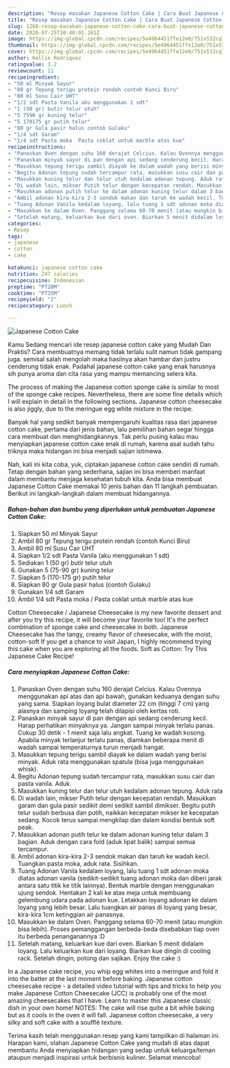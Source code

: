 ```yaml
---
description: "Resep masakan Japanese Cotton Cake | Cara Buat Japanese Cotton Cake Yang Paling Enak"
title: "Resep masakan Japanese Cotton Cake | Cara Buat Japanese Cotton Cake Yang Paling Enak"
slug: 1268-resep-masakan-japanese-cotton-cake-cara-buat-japanese-cotton-cake-yang-paling-enak
date: 2020-07-25T10:40:01.161Z
image: https://img-global.cpcdn.com/recipes/5e4964451ffe12e0/751x532cq70/japanese-cotton-cake-foto-resep-utama.jpg
thumbnail: https://img-global.cpcdn.com/recipes/5e4964451ffe12e0/751x532cq70/japanese-cotton-cake-foto-resep-utama.jpg
cover: https://img-global.cpcdn.com/recipes/5e4964451ffe12e0/751x532cq70/japanese-cotton-cake-foto-resep-utama.jpg
author: Hallie Rodriquez
ratingvalue: 3.2
reviewcount: 11
recipeingredient:
- "50 ml Minyak Sayur"
- "80 gr Tepung terigu protein rendah contoh Kunci Biru"
- "80 ml Susu Cair UHT"
- "1/2 sdt Pasta Vanila aku menggunakan 1 sdt"
- "1 (50 gr) butir telur utuh"
- "5 7590 gr kuning telur"
- "5 170175 gr putih telur"
- "80 gr Gula pasir halus contoh Gulaku"
- "1/4 sdt Garam"
- "1/4 sdt Pasta moka  Pasta coklat untuk marble atas kue"
recipeinstructions:
- "Panaskan Oven dengan suhu 160 derajat Celcius. Kalau Ovennya menggunakan api atas dan api bawah, gunakan keduanya dengan suhu yang sama. Siapkan loyang bulat diameter 22 cm (tinggi 7 cm) yang alasnya dan samping loyang telah dilapisi oleh kertas roti."
- "Panaskan minyak sayur di pan dengan api sedang cenderung kecil. Harap perhatikan minyaknya ya. Jangan sampai minyak terlalu panas. Cukup 30 detik - 1 menit saja lalu angkat. Tuang ke wadah kosong. Apabila minyak terlanjur terlalu panas, diamkan beberapa menit di wadah sampai temperaturnya turun menjadi hangat."
- "Masukkan tepung terigu sambil diayak ke dalam wadah yang berisi minyak. Aduk rata menggunakan spatula (bisa juga menggunakan whisk)."
- "Begitu Adonan tepung sudah tercampur rata, masukkan susu cair dan pasta vanila. Aduk."
- "Masukkan kuning telur dan telur utuh kedalam adonan tepung. Aduk rata"
- "Di wadah lain, mikser Putih telur dengan kecepatan rendah. Masukkan garam dan gula pasir sedikit demi sedikit sambil dimikser. Begitu putih telur sudah berbusa dan putih, naikkan kecepatan mikser ke kecepatan sedang. Kocok terus sampai mengkilap dan dalam kondisi bentuk soft peak."
- "Masukkan adonan putih telur ke dalam adonan kuning telur dalam 3 bagian. Aduk dengan cara fold (aduk lipat balik) sampai semua tercampur."
- "Ambil adonan kira-kira 2-3 sendok makan dan taruh ke wadah kecil. Tuangkan pasta moka, aduk rata. Sisihkan."
- "Tuang Adonan Vanila kedalam loyang, lalu tuang 1 sdt adonan moka diatas adonan vanila (sedikit-sedikit tuang adonan moka dan diberi jarak antara satu titik ke titik lainnya). Bentuk marble dengan menggunakan ujung sendok. Hentakan 2 kali ke atas meja untuk membuang gelembung udara pada adonan kue. Letakkan loyang adonan ke dalam loyang yang lebih besar. Lalu tuangkan air panas di loyang yang besar, kira-kira 1cm ketinggian air panasnya."
- "Masukkan ke dalam Oven. Panggang selama 60-70 menit (atau mungkin bisa lebih). Proses pemanggangan berbeda-beda disebabkan tiap oven itu berbeda penanganannya :D"
- "Setelah matang, keluarkan kue dari oven. Biarkan 5 menit didalam loyang. Lalu keluarkan kue dari loyang. Biarkan kue dingin di cooling rack. Setelah dingin, potong dan sajikan. Enjoy the cake :)"
categories:
- Resep
tags:
- japanese
- cotton
- cake

katakunci: japanese cotton cake 
nutrition: 247 calories
recipecuisine: Indonesian
preptime: "PT20M"
cooktime: "PT35M"
recipeyield: "2"
recipecategory: Lunch

---
```



![Japanese Cotton Cake](https://img-global.cpcdn.com/recipes/5e4964451ffe12e0/751x532cq70/japanese-cotton-cake-foto-resep-utama.jpg)

Kamu Sedang mencari ide resep japanese cotton cake yang Mudah Dan Praktis? Cara membuatnya memang tidak terlalu sulit namun tidak gampang juga. semisal salah mengolah maka hasilnya akan hambar dan justru cenderung tidak enak. Padahal japanese cotton cake yang enak harusnya sih punya aroma dan cita rasa yang mampu memancing selera kita.

The process of making the Japanese cotton sponge cake is similar to most of the sponge cake recipes. Nevertheless, there are some fine details which I will explain in detail in the following sections. Japanese cotton cheesecake is also jiggly, due to the meringue egg white mixture in the recipe.

Banyak hal yang sedikit banyak mempengaruhi kualitas rasa dari japanese cotton cake, pertama dari jenis bahan, lalu pemilihan bahan segar hingga cara membuat dan menghidangkannya. Tak perlu pusing kalau mau menyiapkan japanese cotton cake enak di rumah, karena asal sudah tahu triknya maka hidangan ini bisa menjadi sajian istimewa.


Nah, kali ini kita coba, yuk, ciptakan japanese cotton cake sendiri di rumah. Tetap dengan bahan yang sederhana, sajian ini bisa memberi manfaat dalam membantu menjaga kesehatan tubuh kita. Anda bisa membuat Japanese Cotton Cake memakai 10 jenis bahan dan 11 langkah pembuatan. Berikut ini langkah-langkah dalam membuat hidangannya.

<!--inarticleads1-->

##### Bahan-bahan dan bumbu yang diperlukan untuk pembuatan Japanese Cotton Cake:

1. Siapkan 50 ml Minyak Sayur
1. Ambil 80 gr Tepung terigu protein rendah (contoh Kunci Biru)
1. Ambil 80 ml Susu Cair UHT
1. Siapkan 1/2 sdt Pasta Vanila (aku menggunakan 1 sdt)
1. Sediakan 1 (50 gr) butir telur utuh
1. Gunakan 5 (75-90 gr) kuning telur
1. Siapkan 5 (170-175 gr) putih telur
1. Siapkan 80 gr Gula pasir halus (contoh Gulaku)
1. Gunakan 1/4 sdt Garam
1. Ambil 1/4 sdt Pasta moka / Pasta coklat untuk marble atas kue


Cotton Cheesecake / Japanese Cheesecake is my new favorite dessert and after you try this recipe, it will become your favorite too! It&#39;s the perfect combination of sponge cake and cheesecake in both. Japanese Cheesecake has the tangy, creamy flavor of cheesecake, with the moist, cotton-soft If you get a chance to visit Japan, I highly recommend trying this cake when you are exploring all the foods. Soft as Cotton: Try This Japanese Cake Recipe! 

<!--inarticleads2-->

##### Cara menyiapkan Japanese Cotton Cake:

1. Panaskan Oven dengan suhu 160 derajat Celcius. Kalau Ovennya menggunakan api atas dan api bawah, gunakan keduanya dengan suhu yang sama. Siapkan loyang bulat diameter 22 cm (tinggi 7 cm) yang alasnya dan samping loyang telah dilapisi oleh kertas roti.
1. Panaskan minyak sayur di pan dengan api sedang cenderung kecil. Harap perhatikan minyaknya ya. Jangan sampai minyak terlalu panas. Cukup 30 detik - 1 menit saja lalu angkat. Tuang ke wadah kosong. Apabila minyak terlanjur terlalu panas, diamkan beberapa menit di wadah sampai temperaturnya turun menjadi hangat.
1. Masukkan tepung terigu sambil diayak ke dalam wadah yang berisi minyak. Aduk rata menggunakan spatula (bisa juga menggunakan whisk).
1. Begitu Adonan tepung sudah tercampur rata, masukkan susu cair dan pasta vanila. Aduk.
1. Masukkan kuning telur dan telur utuh kedalam adonan tepung. Aduk rata
1. Di wadah lain, mikser Putih telur dengan kecepatan rendah. Masukkan garam dan gula pasir sedikit demi sedikit sambil dimikser. Begitu putih telur sudah berbusa dan putih, naikkan kecepatan mikser ke kecepatan sedang. Kocok terus sampai mengkilap dan dalam kondisi bentuk soft peak.
1. Masukkan adonan putih telur ke dalam adonan kuning telur dalam 3 bagian. Aduk dengan cara fold (aduk lipat balik) sampai semua tercampur.
1. Ambil adonan kira-kira 2-3 sendok makan dan taruh ke wadah kecil. Tuangkan pasta moka, aduk rata. Sisihkan.
1. Tuang Adonan Vanila kedalam loyang, lalu tuang 1 sdt adonan moka diatas adonan vanila (sedikit-sedikit tuang adonan moka dan diberi jarak antara satu titik ke titik lainnya). Bentuk marble dengan menggunakan ujung sendok. Hentakan 2 kali ke atas meja untuk membuang gelembung udara pada adonan kue. Letakkan loyang adonan ke dalam loyang yang lebih besar. Lalu tuangkan air panas di loyang yang besar, kira-kira 1cm ketinggian air panasnya.
1. Masukkan ke dalam Oven. Panggang selama 60-70 menit (atau mungkin bisa lebih). Proses pemanggangan berbeda-beda disebabkan tiap oven itu berbeda penanganannya :D
1. Setelah matang, keluarkan kue dari oven. Biarkan 5 menit didalam loyang. Lalu keluarkan kue dari loyang. Biarkan kue dingin di cooling rack. Setelah dingin, potong dan sajikan. Enjoy the cake :)


In a Japanese cake recipe, you whip egg whites into a meringue and fold it into the batter at the last moment before baking. Japanese cotton cheesecake recipe - a detailed video tutorial with tips and tricks to help you make Japanese Cotton Cheesecake (JCC) is probably one of the most amazing cheesecakes that I have. Learn to master this Japanese classic dish in your own home! NOTES: The cake will rise quite a bit while baking but as it cools in the oven it will fall. Japanese cotton cheesecake, a very silky and soft cake with a soufflé texture. 

Terima kasih telah menggunakan resep yang kami tampilkan di halaman ini. Harapan kami, olahan Japanese Cotton Cake yang mudah di atas dapat membantu Anda menyiapkan hidangan yang sedap untuk keluarga/teman ataupun menjadi inspirasi untuk berbisnis kuliner. Selamat mencoba!
